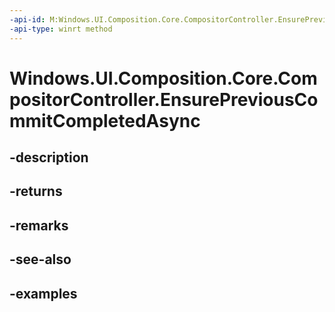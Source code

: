 ```yaml
---
-api-id: M:Windows.UI.Composition.Core.CompositorController.EnsurePreviousCommitCompletedAsync
-api-type: winrt method
---
```


<!-- Method syntax.
public IAsyncAction CompositorController.EnsurePreviousCommitCompletedAsync()
-->

# Windows.UI.Composition.Core.CompositorController.EnsurePreviousCommitCompletedAsync

## -description

## -returns

## -remarks

## -see-also

## -examples

